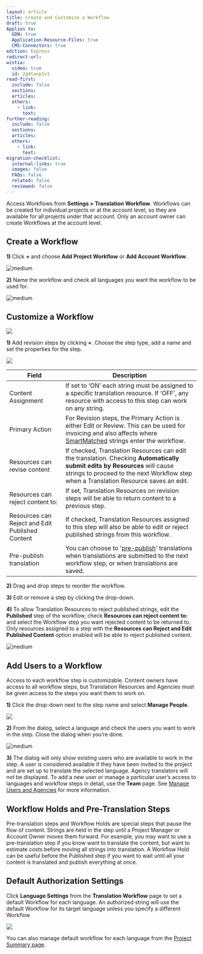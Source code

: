 ```yaml
---
layout: article
title: Create and Customize a Workflow
draft: true
Applies to:
  GDN: true
  Application-Resource-Files: true
  CMS-Connectors: true
edition: Express
redirect-url:
wistia:
  video: true
  id: 2g4tanp1v1
read-first:
  include: false
  sections:
  articles:
  others:
    - link:
      text:
further-reading:
  include: false
  sections:
  articles:
  others:
    - link:
      text:
migration-checklist:
  internal-links: true
  images: false
  FAQs: false
  related: false
  reviewed: false
---
```



Access Workflows from **Settings &gt; Translation Workflow**. Workflows can be created for individual projects or at the account level, so they are available for all projects under that account. Only an account owner can create Workflows at the account level.

## Create a Workflow

**1)** Click **+** and choose **Add Project Workflow** or **Add Account Workflow**.

![medium](/uploads/versions/smartling___translation_workflow---x----674-417x---.png)

**2)** Name the workflow and check all languages you want the workflow to be used for.

![medium](/uploads/versions/smartling___translation_workflow-1---x----577-425x---.png)

## Customize a Workflow

![](/uploads/versions/smartling___translation_workflow-2---x----968-165x---.png)

**1)** Add revision steps by clicking&nbsp;**+**. Choose the step type, add a name and set the properties for the step.

![](/uploads/versions/smartling---translation-workflow--besttest-web-app----x----572-625x---.png)

| Field | Description |
| --- | --- |
| Content Assignment | If set to ‘ON’ each string must be assigned to a specific translation resource. If ‘OFF’, any resource with access to this step can work on any string. |
| Primary Action | For Revision steps, the Primary Action is either Edit or Review. This can be used for invoicing and also affects where [SmartMatched](/knowledge-base/articles/smartmatch-settings/) strings enter the workflow. |
| Resources can revise content | If checked, Translation Resources can edit the translation. Checking **Automatically submit edits by Resources** will cause strings to proceed to the next Workflow step when a Translation Resource saves an edit. |
| Resources can reject content to: | If set, Translation Resources on revision steps will be able to return content to a previous step. |
| Resources can Reject and Edit Published Content | If checked, Translation Resources assigned to this step will also be able to edit or reject published strings from this workflow. |
| Pre-publish translation | You can choose to '[pre-publish](/blog/tips/reduce-time-to-market-with-pre-publish/)' translations when translations are submitted to the next workflow step, or when translations are saved. |

**2)** Drag and drop steps to reorder the workflow.

**3)** Edit or remove a step by clicking the drop-down.

**4)** To allow Translation Resources to reject published strings, edit the **Published** step of the workflow, check **Resources can reject content to:** and select the Workflow step you want rejected content to be returned to. Only resources assigned to a step with the&nbsp;**Resources can Reject and Edit Published Content**&nbsp;option enabled will be able to reject published content.

![medium](/uploads/versions/smartling___translation_workflow-4---x----576-275x---.png)

## Add Users to a Workflow

Access to each workflow step is customizable. Content owners have access to all workflow steps, but Translation Resources and Agencies must be given access to the steps you want them to work on.

**1)** Click the drop-down next to the step name and select **Manage People**.

![](/uploads/versions/smartling___translation_workflow-5---x----978-307x---.png)

**2)** From the dialog, select a language and check the users you want to work in the step. Close the dialog when you’re done.

![medium](/uploads/versions/smartling___translation_workflow-6---x----576-245x---.png)

**3)** The dialog will only show existing users who are available to work in the step. A user is considered available if they have been invited to the project and are set up to translate the selected language. Agency translators will not be displayed. To add a new user or manage a particular user’s access to languages and workflow steps in detail, use the **Team** page. See [Manage Users and Agencies](/knowledge-base/articles/add-and-manage-users-and-agencies/) for more information.

## Workflow Holds and Pre-Translation Steps

Pre-translation steps and Workflow Holds are special steps that pause the flow of content. Strings are held in the step until a Project Manager or Account Owner moves them forward. For example, you may want to use a pre-translation step if you know want to translate the content, but want to estimate costs before moving all strings into translation. A Workflow Hold can be useful before the Published step if you want to wait until all your content is translated and publish everything at once.

## Default Authorization Settings

Click&nbsp;**Language Settings** from the&nbsp;**Translation Workflow** page to set a default Workflow for each language. An authorized string will use the default Workflow for its target language unless you specify a different Workflow

![](/uploads/versions/smartling___translation_workflow-7---x----1249-497x---.png)

<div class="info">You can also manage default workflow for each language from the <a href="/knowledge-base/articles/manage-languages-in-a-project/">Project Summary page</a>.</div>